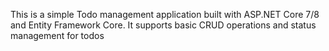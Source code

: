 This is a simple Todo management application built with ASP.NET Core 7/8 and Entity Framework Core. It supports basic CRUD operations and status management for todos
